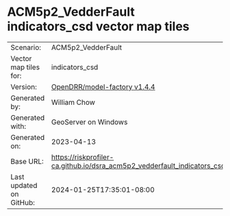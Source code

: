 # ACM5p2_VedderFault indicators_csd vector map tiles

|    			|			|
| --------------------- | --------------------- |
| Scenario:		| ACM5p2_VedderFault		|
| Vector map tiles for:	| indicators_csd		|
| Version:		| [OpenDRR/model-factory v1.4.4](https://github.com/OpenDRR/model-factory/releases/tag/v1.4.4)	|
| Generated by:		| William Chow	|
| Generated with:	| GeoServer on Windows	|
| Generated on:		| 2023-04-13	|
| Base URL:		| <https://riskprofiler-ca.github.io/dsra_acm5p2_vedderfault_indicators_csd/> |
| Last updated on GitHub: | 2024-01-25T17:35:01-08:00 |
